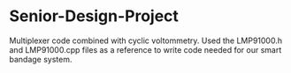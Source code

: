 # Senior-Design-Project
Multiplexer code combined with cyclic voltommetry. 
Used the LMP91000.h and LMP91000.cpp files as a reference to write code needed for our smart bandage system.
